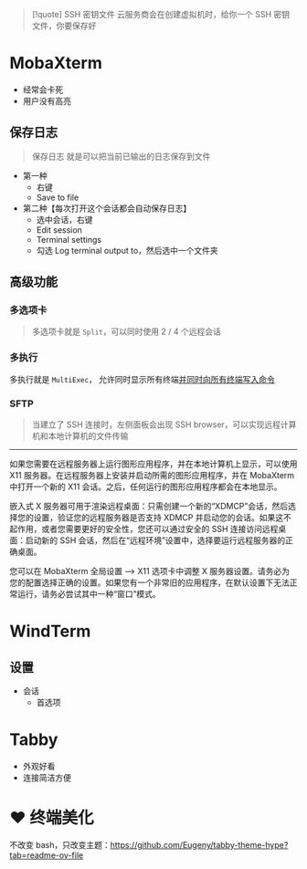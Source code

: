 > [!quote] SSH 密钥文件
> 云服务商会在创建虚拟机时，给你一个 SSH 密钥文件，你要保存好

# MobaXterm
- 经常会卡死
- 用户没有高亮

## 保存日志

> 保存日志 就是可以把当前已输出的日志保存到文件

- 第一种
	- 右键
	- Save to file
- 第二种【每次打开这个会话都会自动保存日志】
	- 选中会话，右键
	- Edit session
	- Terminal settings
	- 勾选 Log terminal output to，然后选中一个文件夹

## 高级功能
### 多选项卡

> 多选项卡就是 `Split`，可以同时使用 2 / 4 个远程会话

### 多执行
多执行就是 `MultiExec`， 允许同时显示所有终端<u>并同时向所有终端写入命令</u>

### SFTP

> 当建立了 SSH 连接时，左侧面板会出现 SSH browser，可以实现远程计算机和本地计算机的文件传输

---

如果您需要在远程服务器上运行图形应用程序，并在本地计算机上显示，可以使用 X11 服务器。在远程服务器上安装并启动所需的图形应用程序，并在 MobaXterm 中打开一个新的 X11 会话。之后，任何运行的图形应用程序都会在本地显示。

嵌入式 X 服务器可用于渲染远程桌面：只需创建一个新的“XDMCP”会话，然后选择您的设置，验证您的远程服务器是否支持 XDMCP 并启动您的会话。如果这不起作用，或者您需要更好的安全性，您还可以通过安全的 SSH 连接访问远程桌面：启动新的 SSH 会话，然后在“远程环境”设置中，选择要运行远程服务器的正确桌面。

您可以在 MobaXterm 全局设置 --> X11 选项卡中调整 X 服务器设置。请务必为您的配置选择正确的设置。如果您有一个非常旧的应用程序，在默认设置下无法正常运行，请务必尝试其中一种“窗口”模式。

# WindTerm

## 设置
- 会话
	- 首选项

# Tabby
- 外观好看
- 连接简洁方便


# ❤ 终端美化
不改变 bash，只改变主题：https://github.com/Eugeny/tabby-theme-hype?tab=readme-ov-file









